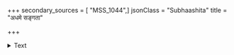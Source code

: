 +++
secondary_sources = [ "MSS_1044",]
jsonClass = "Subhaashita"
title = "अधमे सङ्गता"

+++

<details><summary>Text</summary>

अधमे संगता लक्ष्मीर् नोपभोगाय कस्यचित्।  
कर्दमे पतिता छाया सहकारतरोरिव॥
</details>
